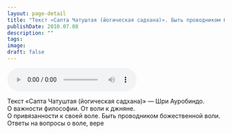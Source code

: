 ```yaml
---
layout: page-detail
title: "Текст «Сапта Чатуштая (йогическая садхана)». Быть проводником божественной воли"
publishDate: 2010.07.08
description: ""
tags:
image:
draft: false
---
```


<audio title="2010.07.08 - Текст «Сапта Чатуштая (йогическая садхана)». Быть проводником божественной воли.mp3" src="https://filer-api.advayta.org/v1.0/public/files/73203" controls=""></audio>

 Текст «Сапта Чатуштая (йогическая садхана)» — Шри Ауробиндо.  
 О важности философии. От воли к джняне.  
 О привязанности к своей воле. Быть проводником божественной воли.  
 Ответы на вопросы о воле, вере   

  
